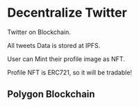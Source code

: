 # Decentralize Twitter

Twitter on Blockchain.


All tweets Data is stored at IPFS.

User can Mint their profile image as NFT.

Profile NFT is ERC721, so it will be tradable!


## Polygon Blockchain


